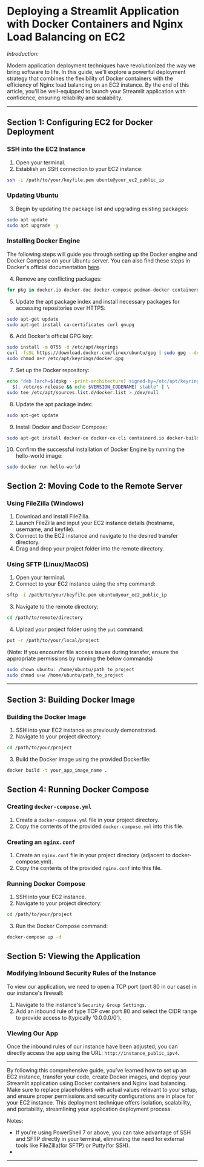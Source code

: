 # Deploying a Streamlit Application with Docker Containers and Nginx Load Balancing on EC2

*Introduction:*

Modern application deployment techniques have revolutionized the way we bring software to life. In this guide, we'll explore a powerful deployment strategy that combines the flexibility of Docker containers with the efficiency of Nginx load balancing on an EC2 instance. By the end of this article, you'll be well-equipped to launch your Streamlit application with confidence, ensuring reliability and scalability.

---

## Section 1: Configuring EC2 for Docker Deployment

### SSH into the EC2 Instance

1. Open your terminal.
2. Establish an SSH connection to your EC2 instance:

```bash
ssh -i /path/to/your/keyfile.pem ubuntu@your_ec2_public_ip
```

### Updating Ubuntu

3. Begin by updating the package list and upgrading existing packages:

```bash
sudo apt update
sudo apt upgrade -y
```

### Installing Docker Engine

The following steps will guide you through setting up the Docker engine and Docker Compose on your Ubuntu server. You can also find these steps in Docker's official documentation [here](https://docs.docker.com/engine/install/ubuntu/).

4. Remove any conflicting packages:

```bash
for pkg in docker.io docker-doc docker-compose podman-docker containerd runc; do sudo apt-get remove $pkg; done
```

5. Update the apt package index and install necessary packages for accessing repositories over HTTPS:

```bash
sudo apt-get update
sudo apt-get install ca-certificates curl gnupg
```

6. Add Docker's official GPG key:

```bash
sudo install -m 0755 -d /etc/apt/keyrings
curl -fsSL https://download.docker.com/linux/ubuntu/gpg | sudo gpg --dearmor -o /etc/apt/keyrings/docker.gpg
sudo chmod a+r /etc/apt/keyrings/docker.gpg
```

7. Set up the Docker repository:

```bash
echo "deb [arch=$(dpkg --print-architecture) signed-by=/etc/apt/keyrings/docker.gpg] https://download.docker.com/linux/ubuntu \
  $(. /etc/os-release && echo $VERSION_CODENAME) stable" | \
sudo tee /etc/apt/sources.list.d/docker.list > /dev/null
```

8. Update the apt package index:

```bash
sudo apt-get update
```

9. Install Docker and Docker Compose:

```bash
sudo apt-get install docker-ce docker-ce-cli containerd.io docker-buildx-plugin docker-compose-plugin
```

10. Confirm the successful installation of Docker Engine by running the hello-world image:

```bash
sudo docker run hello-world
```

## Section 2: Moving Code to the Remote Server

### Using FileZilla (Windows)

1. Download and install FileZilla.
2. Launch FileZilla and input your EC2 instance details (hostname, username, and keyfile).
3. Connect to the EC2 instance and navigate to the desired transfer directory.
4. Drag and drop your project folder into the remote directory.

### Using SFTP (Linux/MacOS)

1. Open your terminal.
2. Connect to your EC2 instance using the `sftp` command:

```bash
sftp -i /path/to/your/keyfile.pem ubuntu@your_ec2_public_ip
```

3. Navigate to the remote directory:

```bash
cd /path/to/remote/directory
```

4. Upload your project folder using the `put` command:

```bash
put -r /path/to/your/local/project
```

(Note: If you encounter file access issues during transfer, ensure the appropriate permissions by running the below commands)
```bash
sudo chown ubuntu: /home/ubuntu/path_to_project
sudo chmod u+w /home/ubuntu/path_to_project

```

---

## Section 3: Building Docker Image

### Building the Docker Image

1. SSH into your EC2 instance as previously demonstrated.
2. Navigate to your project directory:

```bash
cd /path/to/your/project
```

3. Build the Docker image using the provided Dockerfile:

```bash
docker build -t your_app_image_name .
```

## Section 4: Running Docker Compose

### Creating `docker-compose.yml`

1. Create a `docker-compose.yml` file in your project directory.
2. Copy the contents of the provided `docker-compose.yml` into this file.

### Creating an `nginx.conf` 

1. Create an `nginx.conf` file in your project directory (adjacent to docker-compose.yml).
2. Copy the contents of the provided `nginx.conf` into this file.

### Running Docker Compose

1. SSH into your EC2 instance.
2. Navigate to your project directory:

```bash
cd /path/to/your/project
```

3. Run the Docker Compose command:

```bash
docker-compose up -d
```

## Section 5: Viewing the Application

### Modifying Inbound Security Rules of the Instance

To view our application, we need to open a TCP port (port 80 in our case) in our instance's firewall:

1. Navigate to the instance's `Security Group Settings`.
2. Add an inbound rule of type TCP over port 80 and select the CIDR range to provide access to (typically '0.0.0.0/0').

### Viewing Our App

Once the inbound rules of our instance have been adjusted, you can directly access the app using the URL: `http://instance_public_ipv4`.

---

By following this comprehensive guide, you've learned how to set up an EC2 instance, transfer your code, create Docker images, and deploy your Streamlit application using Docker containers and Nginx load balancing. Make sure to replace placeholders with actual values relevant to your setup, and ensure proper permissions and security configurations are in place for your EC2 instance. This deployment technique offers isolation, scalability, and portability, streamlining your application deployment process.


Notes:
- If you're using PowerShell 7 or above, you can take advantage of SSH and SFTP directly in your terminal,
  eliminating the need for external tools like FileZilla(for SFTP) or Putty(for SSH).
- 

---
